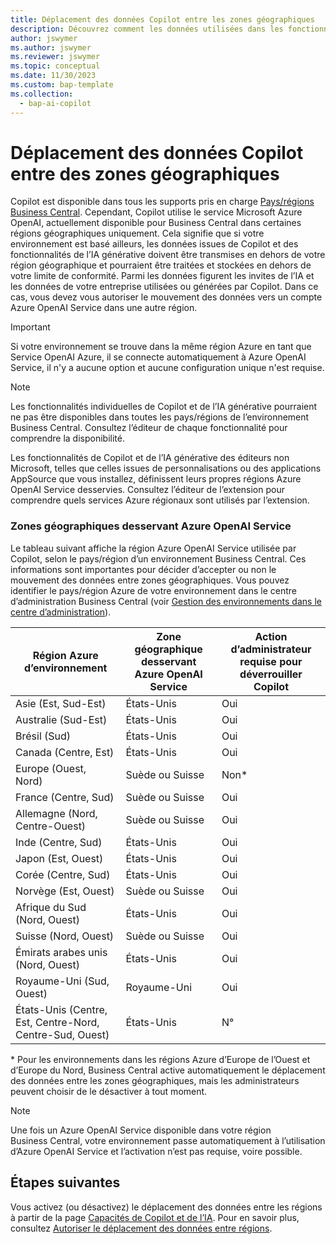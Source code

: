 ```yaml
---
title: Déplacement des données Copilot entre les zones géographiques
description: Découvrez comment les données utilisées dans les fonctionnalités de copilote dans Dynamics 365 Business Central se déplacent dans les zones géographiques où le service Azure OpenAI n’est pas disponible par défaut.
author: jswymer
ms.author: jswymer
ms.reviewer: jswymer
ms.topic: conceptual
ms.date: 11/30/2023
ms.custom: bap-template
ms.collection:
  - bap-ai-copilot
---
```


# <a name="copilot-data-movement-across-geographies"></a>Déplacement des données Copilot entre des zones géographiques

Copilot est disponible dans tous les supports pris en charge [Pays/régions Business Central](/dynamics365/business-central/dev-itpro/compliance/apptest-countries-and-translations). Cependant, Copilot utilise le service Microsoft Azure OpenAI, actuellement disponible pour Business Central dans certaines régions géographiques uniquement. Cela signifie que si votre environnement est basé ailleurs, les données issues de Copilot et des fonctionnalités de l’IA générative doivent être transmises en dehors de votre région géographique et pourraient être traitées et stockées en dehors de votre limite de conformité. Parmi les données figurent les invites de l’IA et les données de votre entreprise utilisées ou générées par Copilot. Dans ce cas, vous devez vous autoriser le mouvement des données vers un compte Azure OpenAI Service dans une autre région. <!--For a list of geographies, refer to the [Azure OpenAI Service geographies](#azure-openai-service-geographies) section that follows.-->

> [!IMPORTANT]
> Si votre environnement se trouve dans la même région Azure en tant que Service OpenAI Azure, il se connecte automatiquement à Azure OpenAI Service, il n'y a aucune option et aucune configuration unique n'est requise.

> [!NOTE]
> Les fonctionnalités individuelles de Copilot et de l’IA générative pourraient ne pas être disponibles dans toutes les pays/régions de l’environnement Business Central. Consultez l’éditeur de chaque fonctionnalité pour comprendre la disponibilité.
> 
> Les fonctionnalités de Copilot et de l’IA générative des éditeurs non Microsoft, telles que celles issues de personnalisations ou des applications AppSource que vous installez, définissent leurs propres régions Azure OpenAI Service desservies. Consultez l’éditeur de l’extension pour comprendre quels services Azure régionaux sont utilisés par l’extension. 

### <a name="azure-openai-service-geographies"></a>Zones géographiques desservant Azure OpenAI Service

Le tableau suivant affiche la région Azure OpenAI Service utilisée par Copilot, selon le pays/région d’un environnement Business Central. Ces informations sont importantes pour décider d’accepter ou non le mouvement des données entre zones géographiques. Vous pouvez identifier le pays/région Azure de votre environnement dans le centre d’administration Business Central (voir [Gestion des environnements dans le centre d’administration](/dynamics365/business-central/dev-itpro/administration/tenant-admin-center-environments)).

| Région Azure d’environnement| Zone géographique desservant Azure OpenAI Service|Action d’administrateur requise pour déverrouiller Copilot| 
| - | - | - |
|Asie (Est, Sud-Est) |États-Unis|Oui|
|Australie (Sud-Est)| États-Unis |Oui |
|Brésil (Sud) |États-Unis|Oui|
|Canada (Centre, Est)|États-Unis|Oui|
|Europe (Ouest, Nord)| Suède ou Suisse |Non\*|
|France (Centre, Sud)| Suède ou Suisse |Oui|
|Allemagne (Nord, Centre-Ouest)| Suède ou Suisse |Oui|
|Inde (Centre, Sud)|États-Unis|Oui|
|Japon (Est, Ouest)|États-Unis|Oui|
|Corée (Centre, Sud)|États-Unis|Oui|
|Norvège (Est, Ouest)|Suède ou Suisse |Oui|
|Afrique du Sud (Nord, Ouest)|États-Unis|Oui|
|Suisse (Nord, Ouest) |Suède ou Suisse |Oui|
|Émirats arabes unis (Nord, Ouest)|États-Unis|Oui|
|Royaume-Uni (Sud, Ouest)|Royaume-Uni|Oui|
|États-Unis (Centre, Est, Centre-Nord, Centre-Sud, Ouest) |États-Unis|N°|

\* Pour les environnements dans les régions Azure d’Europe de l’Ouest et d’Europe du Nord, Business Central active automatiquement le déplacement des données entre les zones géographiques, mais les administrateurs peuvent choisir de le désactiver à tout moment.

> [!NOTE]
> Une fois un Azure OpenAI Service disponible dans votre région Business Central, votre environnement passe automatiquement à l’utilisation d’Azure OpenAI Service et l’activation n’est pas requise, voire possible.
<!--

BC geos base on https://dynamics.microsoft.com/en-us/availability-reports/georeport/
case "AUSTRALIAEAST":
            case "AUSTRALIASOUTHEAST":
                return new CapiRegion("au", 2);
            case "BRAZILSOUTH":
                return new CapiRegion("br", 2);
            case "CANADACENTRAL":
            case "CANADAEAST":
                return new CapiRegion("ca", 2);
            case "CENTRALINDIA":
            case "SOUTHINDIA":
                return new CapiRegion("in", 1);
            case "EASTASIA":
                return new CapiRegion("as", 2);
            case "EASTUS":
            case "EASTUS2":
            case "SOUTHCENTRALUS":
            case "CENTRALUS":
            case "NORTHCENTRALUS":
            case "WESTUS":
            case "US":
                return new CapiRegion("us", 9, HasGpt4InGeo: true, HasTurboInGeo: true);
            case "FRANCECENTRAL":
            case "FRANCESOUTH":
                return new CapiRegion("fr", 1);
            case "GERMANYNORTH":
            case "GERMANYWESTCENTRAL":
                return new CapiRegion("de", 1);
            case "JAPANEAST":
            case "JAPANWEST":
                return new CapiRegion("jp", 1);
            case "KOREACENTRAL":
            case "KOREASOUTH":
                return new CapiRegion("kr", 1);
            case "NORWAYEAST":
            case "NORWAYWEST":
                return new CapiRegion("no", 1);
            case "SOUTHAFRICANORTH":
            case "SOUTHWESTAFRICA":
                return new CapiRegion("za", 1);
            case "SOUTHEASTASIA":
                return new CapiRegion("sg", 1);
            case "SWITZERLANDNORTH":
            case "SWITZERLANDWEST":
                return new CapiRegion("ch", 1, HasTurboInGeo: true);
            case "UKSOUTH":
            case "UKWEST":
                return new CapiRegion("uk", 2);
            case "NORTHEUROPE":
            case "WESTEUROPE":
                return new CapiRegion("eu", 10);
            case "UAENORTH":
            case "UAECENTRAL":
                return new CapiRegion("ae", 1);

-->

## <a name="next-steps"></a>Étapes suivantes

Vous activez (ou désactivez) le déplacement des données entre les régions à partir de la page [Capacités de Copilot et de l’IA](https://businesscentral.dynamics.com/?page=7775). Pour en savoir plus, consultez [Autoriser le déplacement des données entre régions](enable-ai.md#allow-data-movement-across-geographies).
